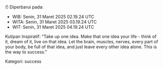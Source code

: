 ⏰ Diperbarui pada:
- WIB: Senin, 31 Maret 2025 02.19.24 UTC
- WITA: Senin, 31 Maret 2025 03.19.24 UTC
- WIT: Senin, 31 Maret 2025 04.19.24 UTC

Kutipan Inspiratif:
"Take up one idea. Make that one idea your life - think of it, dream of it, live on that idea. Let the brain, muscles, nerves, every part of your body, be full of that idea, and just leave every other idea alone. This is the way to success."


Kategori: success

